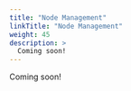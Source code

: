 ```yaml
---
title: "Node Management"
linkTitle: "Node Management"
weight: 45
description: >
  Coming soon!
---
```


Coming soon!